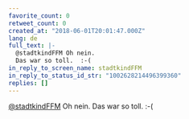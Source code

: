 ```yaml
---
favorite_count: 0
retweet_count: 0
created_at: "2018-06-01T20:01:47.000Z"
lang: de
full_text: |-
  @stadtkindFFM Oh nein. 
  Das war so toll.  :-(
in_reply_to_screen_name: stadtkindFFM
in_reply_to_status_id_str: "1002628214496399360"
replies: []
---
```


[@stadtkindFFM](https://twitter.com/stadtkindFFM) Oh nein. Das war so toll. :-(

